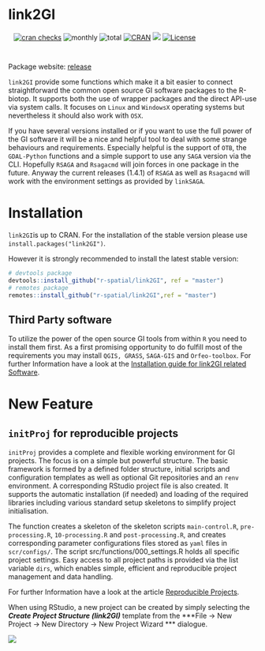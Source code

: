 # link2GI
` `
[![cran
checks](https://badges.cranchecks.info/worst/link2GI.svg)](https://cran.r-project.org/web/checks/check_results_link2GI.html)
![monthly](https://cranlogs.r-pkg.org/badges/link2GI)
![total](https://cranlogs.r-pkg.org/badges/grand-total/link2GI)
[![CRAN](https://www.r-pkg.org/badges/version/link2GI?color=009999)](https://cran.r-project.org/package=link2GI)
[![](https://img.shields.io/github/stars/r-spatial/link2GI?style=flat)](https://github.com/r-spatial/link2GI)
[![License](https://img.shields.io/badge/license-GPL%20%28%3E=%203%29-lightgrey.svg?style=flat)](https://www.gnu.org/licenses/gpl-3.0.html)

` `

Package website: [release](https://r-spatial.github.io/link2GI/)

`link2GI` provide some functions which make it a bit easier to connect straightforward the common open source GI software packages to the R-biotop. It supports both the use of wrapper packages and the direct API-use via system calls. It focuses on `Linux` and `WindowsX` operating systems but nevertheless it should also work with `OSX`.



If you have several versions installed or if you want to use the full power of the GI software it will be a nice and helpful tool to deal with some strange behaviours and requirements. Especially helpful is the support of `OTB`, the `GDAL-Python` functions and a simple support to use any `SAGA` version via the CLI. Hopefully `RSAGA` and `Rsagacmd` will join forces in one package in the future. Anyway the current releases (1.4.1) of  `RSAGA` as well as `Rsagacmd` will work with the environment settings as provided by `linkSAGA`.


# Installation

`link2GI`is up to CRAN. For the installation of the stable version please use `install.packages("link2GI")`. 

However it is strongly recommended to install the  latest stable version:
```r
# devtools package
devtools::install_github("r-spatial/link2GI", ref = "master")
# remotes package
remotes::install_github("r-spatial/link2GI",ref = "master")
```

## Third Party software
To utilize the power of the open source GI tools from within `R` you need to install  them first. As a first promising opportunity to do fulfill most of the requirements you may install `QGIS, GRASS`, `SAGA-GIS` and `Orfeo-toolbox`. For further Information have a look at the [Installation guide for link2GI related Software](https://r-spatial.github.io/link2GI/articles/link2GI7.html).

# New Feature

##  `initProj` for reproducible projects
`initProj` provides a complete and flexible working environment for GI projects. The focus is on a simple but powerful structure. The basic framework is formed by a defined folder structure, initial scripts and configuration templates as well as optional Git repositories and an `renv` environment. A corresponding RStudio project file is also created.  It supports the automatic installation (if needed) and loading of the required libraries including various standard setup skeletons to simplify project initialisation. 

The function creates a skeleton of the skeleton scripts `main-control.R`, `pre-processing.R`, `10-processing.R` and `post-processing.R`, and creates corresponding parameter configurations files stored as `yaml` files in `scr/configs/`. The script src/functions/000_settings.R holds all specific project settings. Easy access to all project paths is provided via the list variable `dirs`, which enables simple, efficient and reproducible project management and data handling. 

For further Information have a look at the article [Reproducible Projects](https://r-spatial.github.io/link2GI/articles/link2GI5.html).

When using RStudio, a new project can be created by simply selecting the ***Create Project Structure (link2GI)*** template from the ***File -> New Project -> New Directory -> New Project Wizard *** dialogue.

![](https://raw.githubusercontent.com/r-spatial/link2GI/master/figures/usegui.gif)






